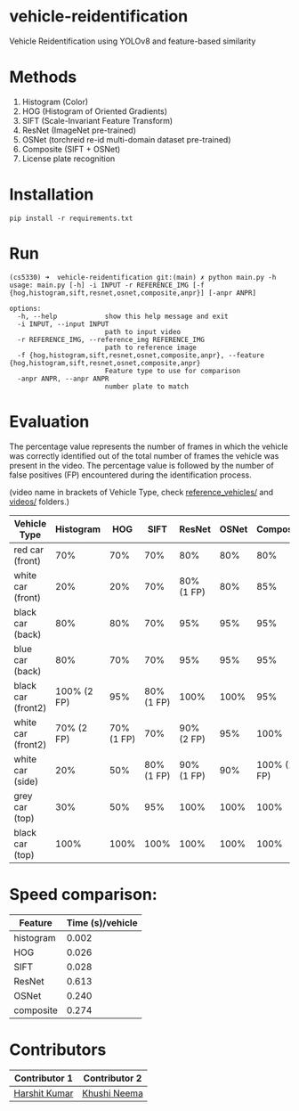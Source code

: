 # vehicle-reidentification

Vehicle Reidentification using YOLOv8 and feature-based similarity

# Methods

1. Histogram (Color)
2. HOG (Histogram of Oriented Gradients)
3. SIFT (Scale-Invariant Feature Transform)
4. ResNet (ImageNet pre-trained)
5. OSNet (torchreid re-id multi-domain dataset pre-trained)
6. Composite (SIFT + OSNet)
7. License plate recognition

# Installation

```
pip install -r requirements.txt
```

# Run

```
(cs5330) ➜  vehicle-reidentification git:(main) ✗ python main.py -h
usage: main.py [-h] -i INPUT -r REFERENCE_IMG [-f {hog,histogram,sift,resnet,osnet,composite,anpr}] [-anpr ANPR]

options:
  -h, --help            show this help message and exit
  -i INPUT, --input INPUT
                        path to input video
  -r REFERENCE_IMG, --reference_img REFERENCE_IMG
                        path to reference image
  -f {hog,histogram,sift,resnet,osnet,composite,anpr}, --feature {hog,histogram,sift,resnet,osnet,composite,anpr}
                        Feature type to use for comparison
  -anpr ANPR, --anpr ANPR
                        number plate to match
```

# Evaluation

The percentage value represents the number of frames in which the vehicle was correctly identified out of the total number of frames the vehicle was present in the video. The percentage value is followed by the number of false positives (FP) encountered during the identification process.
  
(video name in brackets of Vehicle Type, check [reference_vehicles/](./reference_vehicles/) and [videos/](./videos/) folders.)

| Vehicle Type | Histogram | HOG | SIFT | ResNet | OSNet | Composite |
| ------------ | --------- | --- | ------ | ---- | ----- | --------- |
| red car (front) | 70% | 70% | 70% | 80% | 80% | 80% |
| white car (front) | 20% | 20% | 70% | 80% (1 FP) | 80% | 85% |
| black car (back) | 80% | 80% | 70% | 95% | 95% | 95% |
| blue car (back) | 80% | 70% | 70% | 95% | 95% | 95% |
| black car (front2) | 100% (2 FP) | 95% | 80% (1 FP) | 100% | 100% | 95% |
| white car (front2) | 70% (2 FP) | 70% (1 FP) | 70% | 90% (2 FP) | 95% | 100% |
| white car (side) | 20% | 50% | 80% (1 FP) | 90% (1 FP) | 90% | 100% (1 FP)
| grey car (top) | 30% | 50% | 95% | 100% | 100% | 100% |
| black car (top) | 100% | 100% | 100% | 100% | 100% | 100% |


# Speed comparison:

| Feature | Time (s)/vehicle |
| --- | --- |
| histogram | 0.002 |
| HOG | 0.026 |
| SIFT | 0.028 |
| ResNet | 0.613 |
| OSNet | 0.240 |
| composite | 0.274 |

# Contributors

| Contributor 1 | Contributor 2 |
| ------------- | ------------- |
| [Harshit Kumar](https://github.com/kHarshit) | [Khushi Neema](https://github.com/Khushi-12)
